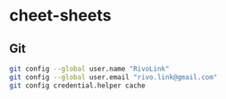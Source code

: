 # cheet-sheets

## Git
```sh
git config --global user.name "RivoLink"
git config --global user.email "rivo.link@gmail.com"
git config credential.helper cache
```
